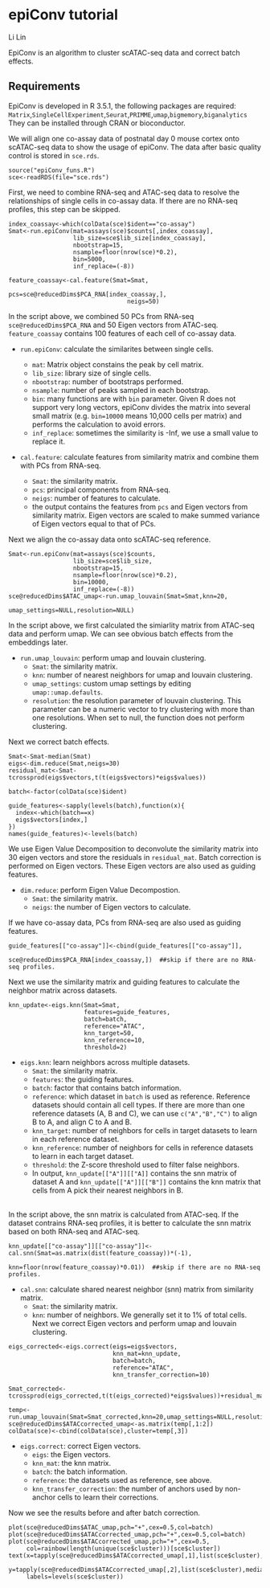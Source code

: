 # epiConv tutorial
Li Lin<br>

EpiConv is an algorithm to cluster scATAC-seq data and correct batch effects.

## Requirements
EpiConv is developed in R 3.5.1, the following packages are required:
`Matrix`,`SingleCellExperiment`,`Seurat`,`PRIMME`,`umap`,`bigmemory`,`biganalytics`<br>
They can be installed through CRAN or bioconductor.

We will align one co-assay data of postnatal day 0 mouse cortex onto scATAC-seq data to show the usage of epiConv. The data after basic quality control is stored in `sce.rds`.
```
source("epiConv_funs.R")
sce<-readRDS(file="sce.rds")
```
First, we need to combine RNA-seq and ATAC-seq data to resolve the relationships of single cells in co-assay data. If there are no RNA-seq profiles, this step can be skipped.
```
index_coassay<-which(colData(sce)$ident=="co-assay")
Smat<-run.epiConv(mat=assays(sce)$counts[,index_coassay],
                  lib_size=sce$lib_size[index_coassay],
                  nbootstrap=15,
                  nsample=floor(nrow(sce)*0.2),
                  bin=5000,
                  inf_replace=(-8))

feature_coassay<-cal.feature(Smat=Smat,
                                 pcs=sce@reducedDims$PCA_RNA[index_coassay,],
                                 neigs=50)
```
In the script above, we combined 50 PCs from RNA-seq `sce@reducedDims$PCA_RNA` and 50 Eigen vectors from ATAC-seq. `feature_coassay` contains 100 features of each cell of co-assay data.
+ `run.epiConv`: calculate the similarites between single cells.
  - `mat`: Matrix object constains the peak by cell matrix.
  - `lib_size`: library size of single cells.
  - `nbootstrap`: number of bootstraps performed.
  - `nsample`: number of peaks sampled in each bootstrap.
  - `bin`: many functions are with `bin` parameter. Given R does not support very long vectors, epiConv divides the matrix into several small matrix (e.g. `bin=10000` means 10,000 cells per matrix) and performs the calculation to avoid errors.
  - `inf_replace`: sometimes the similarity is -Inf, we use a small value to replace it.
  
+ `cal.feature`: calculate features from similarity matrix and combine them with PCs from RNA-seq.
  - `Smat`: the similarity matrix.
  - `pcs`: principal components from RNA-seq.
  - `neigs`: number of features to calculate.
  - the output contains the features from `pcs` and Eigen vectors from similarity matrix. Eigen vectors are scaled to make summed variance of Eigen vectors equal to that of PCs.

Next we align the co-assay data onto scATAC-seq reference.
```
Smat<-run.epiConv(mat=assays(sce)$counts,
                  lib_size=sce$lib_size,
                  nbootstrap=15,
                  nsample=floor(nrow(sce)*0.2),
                  bin=10000,
                  inf_replace=(-8))
sce@reducedDims$ATAC_umap<-run.umap_louvain(Smat=Smat,knn=20,
                                            umap_settings=NULL,resolution=NULL)
```
In the script above, we first calculated the simiarlity matrix from ATAC-seq data and perform umap. We can see obvious batch effects from the embeddings later. 
+ `run.umap_louvain`: perform umap and louvain clustering.
  - `Smat`: the similarity matrix.
  - `knn`: number of nearest neighbors for umap and louvain clustering.
  - `umap_settings`: custom umap settings by editing `umap::umap.defaults`.
  - `resolution`: the resolution parameter of louvain clustering. This parameter can be a numeric vector to try clustering with more than one resolutions. When set to null, the function does not perform clustering.
  
Next we correct batch effects.
```
Smat<-Smat-median(Smat)
eigs<-dim.reduce(Smat,neigs=30)
residual_mat<-Smat-tcrossprod(eigs$vectors,t(t(eigs$vectors)*eigs$values))

batch<-factor(colData(sce)$ident)

guide_features<-sapply(levels(batch),function(x){
  index<-which(batch==x)
  eigs$vectors[index,]
})
names(guide_features)<-levels(batch)
```
We use Eigen Value Decomposition to deconvolute the similarity matrix into 30 eigen vectors and store the residuals in `residual_mat`. Batch correction is performed on Eigen vectors. These Eigen vectors are also used as guiding features.
+ `dim.reduce`: perform Eigen Value Decompostion.
  - `Smat`: the similarity matrix.
  - `neigs`: the number of Eigen vectors to calculate.

If we have co-assay data, PCs from RNA-seq are also used as guiding features.
```
guide_features[["co-assay"]]<-cbind(guide_features[["co-assay"]],
                                    sce@reducedDims$PCA_RNA[index_coassay,])  ##skip if there are no RNA-seq profiles.
```
Next we use the similarity matrix and guiding features to calculate the neighbor matrix across datasets.
```
knn_update<-eigs.knn(Smat=Smat,
                     features=guide_features,
                     batch=batch,
                     reference="ATAC",
                     knn_target=50,
                     knn_reference=10,
                     threshold=2)
```
+ `eigs.knn`: learn neighbors across multiple datasets.
  - `Smat`: the similarity matrix.
  - `features`: the guiding features.
  - `batch`: factor that contains batch information.
  - `reference`: which dataset in `batch` is used as reference. Reference datasets should contain all cell types. If there are more than one reference datasets (A, B and C), we can use `c("A","B","C")` to align B to A, and align C to A and B.
  - `knn_target`: number of neighbors for cells in target datasets to learn in each reference dataset.
  - `knn_reference`: number of neighbors for cells in reference datasets to learn in each target dataset.
  - `threshold`: the Z-score threshold used to filter false neighbors.
  - In output, `knn_update[["A"]][["A]]` contains the snn matrix of dataset A and `knn_update[["A"]][["B"]]` contains the knn matrix that cells from A pick their nearest neighbors in B.<br><br>

In the script above, the snn matrix is calculated from ATAC-seq. If the dataset contrains RNA-seq profiles, it is better to calculate the snn matrix based on both RNA-seq and ATAC-seq.
```
knn_update[["co-assay"]][["co-assay"]]<-cal.snn(Smat=as.matrix(dist(feature_coassay))*(-1),
                                                knn=floor(nrow(feature_coassay)*0.01))  ##skip if there are no RNA-seq profiles.
```
+ `cal.snn`: calculate shared nearest neighbor (snn) matrix from similarity matrix.
  - `Smat`: the similarity matrix.
  - `knn`: number of neighbors. We generally set it to 1% of total cells.
Next we correct Eigen vectors and perform umap and louvain clustering.
```
eigs_corrected<-eigs.correct(eigs=eigs$vectors,
                             knn_mat=knn_update,
                             batch=batch,
                             reference="ATAC",
                             knn_transfer_correction=10)

Smat_corrected<-tcrossprod(eigs_corrected,t(t(eigs_corrected)*eigs$values))+residual_mat

temp<-run.umap_louvain(Smat=Smat_corrected,knn=20,umap_settings=NULL,resolution=c(0.4,0.8))
sce@reducedDims$ATACcorrected_umap<-as.matrix(temp[,1:2])
colData(sce)<-cbind(colData(sce),cluster=temp[,3])
```
+ `eigs.correct`: correct Eigen vectors.
  - `eigs`: the Eigen vectors.
  - `knn_mat`: the knn matrix.
  - `batch`: the batch information.
  - `reference`: the datasets used as reference, see above.
  - `knn_transfer_correction`: the number of anchors used by non-anchor cells to learn their corrections.

Now we see the results before and after batch correction.
```
plot(sce@reducedDims$ATAC_umap,pch="+",cex=0.5,col=batch)
plot(sce@reducedDims$ATACcorrected_umap,pch="+",cex=0.5,col=batch)
plot(sce@reducedDims$ATACcorrected_umap,pch="+",cex=0.5,
     col=rainbow(length(unique(sce$cluster)))[sce$cluster])
text(x=tapply(sce@reducedDims$ATACcorrected_umap[,1],list(sce$cluster),median),
     y=tapply(sce@reducedDims$ATACcorrected_umap[,2],list(sce$cluster),median),
     labels=levels(sce$cluster))
```

